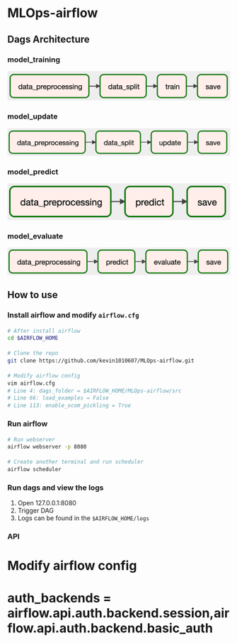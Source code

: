 # MLOps-airflow

## Dags Architecture

### model_training
![model_training](image/model_training.png)

### model_update
![model_update](image/model_update.png)

### model_predict
![model_predict](image/model_predict.png)

### model_evaluate
![model_evaluate](image/model_evaluate.png)

## How to use

### Install airflow and modify `airflow.cfg`

```bash
# After install airflow
cd $AIRFLOW_HOME

# Clone the repo
git clone https://github.com/kevin1010607/MLOps-airflow.git

# Modify airflow config
vim airflow.cfg
# Line 4: dags_folder = $AIRFLOW_HOME/MLOps-airflow/src
# Line 66: load_examples = False
# Line 113: enable_xcom_pickling = True
```

### Run airflow

```bash
# Run webserver
airflow webserver -p 8080

# Create another terminal and run scheduler
airflow scheduler
```

### Run dags and view the logs

1. Open 127.0.0.1:8080
2. Trigger DAG
3. Logs can be found in the `$AIRFLOW_HOME/logs`

### API
# Modify airflow config
# auth_backends = airflow.api.auth.backend.session,airflow.api.auth.backend.basic_auth
